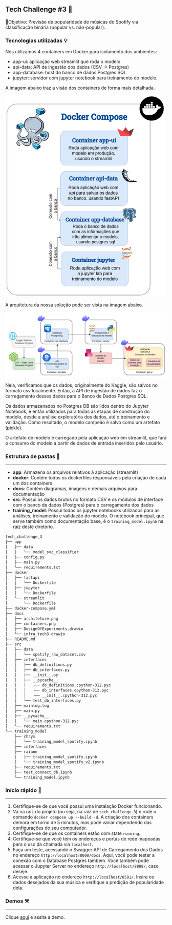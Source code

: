 ## Tech Challenge #3 **🧩**

🎯Objetivo: Previsão de popularidade de músicas do Spotify via classificação binária (popular vs. não-popular).

### **Tecnologias utilizadas 💡**

Nós utilizamos 4 containers em Docker para isolamento dos ambientes:
* app-ui: aplicação web streamlit que roda o modelo
* api-data: API de ingestão dos dados (CSV -> Postgres)
* app-database: host do banco de dados Postgres SQL
* jupyter: servidor com jupyter notebook para treinamento do modelo.

A imagem abaixo traz a visão dos containers de forma mais detalhada.
<!-- ![containers](docs/containers.png) -->
<img src="docs/containers.png" alt="containers" width="500"/>

A arquitetura da nossa solução pode ser vista na imagem abaixo.
<!-- ![architeture](docs/architeture.png) -->
<img src="docs/architeture.png" alt="architeture" width="800"/>

Nela, verificamos que os dados, originalmente do Kaggle, são salvos no formato csv localmente. Então, a API de ingestão de dados faz o carregamento desses dados para o Banco de Dados Postgres SQL. 

Os dados armazenados no Postgres DB são lidos dentro do Jupyter Notebook, e então utilizados para todas as etapas de construção do modelo, desde a análise exploratória dos dados, até o treinamento e validação. Como resultado, o modelo campeão é salvo como um artefato (pickle). 

O artefato de modelo é carregado pela aplicação web em streamlit, que fará o consumo do modelo a partir de dados de entrada inseridos pelo usuário.



### Estrutura de pastas **📂**

---

* **app**: Armazena os arquivos relativos à aplicação (streamlit)
* **docker**: Contém todos os dockerfiles responsáveis pela criação de cada um dos containers
* **docs**: Contém diagramas, imagens e demais arquivos para documentação
* **src**: Possui os dados brutos no formato CSV e os módulos de interface com o banco de dados (Postgres) para o carregamento dos dados
* **training_model**: Possui todos os jupyter notebooks utilizados para as análises, treinamento e validação do modelo. O notebook principal, que serve também como documentação base, é o `training_model.ipynb` na raiz deste diretório.


```
tech_challenge_3
├── app
│   ├── data
|   |   └── model_svc_classifier
│   ├── config.py
|   ├── main.py
│   └── requirements.txt
├── docker
│   ├── fastapi
│   │   └── Dockerfile
│   ├── jupyter
│   │   └── Dockerfile
│   └── streamlit
│       └── Dockerfile
├── docker-compose.yml
├── docs
│   ├── architeture.png
│   ├── containers.png
│   ├── DesignOfExperiments.drawio
│   └── infra_tech3.drawio
├── README.md
├── src
│   ├── data
│   │   └── spotify_raw_dataset.csv
│   ├── interfaces
│   │   ├── db_definitions.py
│   │   ├── db_interfaces.py
│   │   ├── __init__.py
│   │   ├── __pycache__
│   │   │   ├── db_definitions.cpython-312.pyc
│   │   │   ├── db_interfaces.cpython-312.pyc
│   │   │   └── __init__.cpython-312.pyc
│   │   └── test_db_interfaces.py
│   ├── mainlog.log
│   ├── main.py
│   ├── __pycache__
│   │   └── main.cpython-312.pyc
│   └── requirements.txt
└── training_model
    ├── chrys
    │   └── training_model_spotify.ipynb
    ├── interfaces
    ├── raiane
    │   ├── training_model_spotify.ipynb
    │   └── training_model_spotify_v2.ipynb
    ├── requirements.txt
    ├── test_connect_db.ipynb
    └── training_model.ipynb
```

### Início rápido 🚀

---

1. Certifique-se de que você possui uma instalação Docker funcionando.
2. Vá na raiz do projeto (ou seja, na raíz de `tech_challenge_3`) e rode o comando `docker compose up --build -d`. A criação dos containers demora em torno de 5 minutos, mas pode variar dependendo das configurações do seu computador.
3. Certifique-se de que os containers estão com state `running`.
4. Certifique-se que você tem os endereços e portas de rede mapeadas para o uso da chamada via `localhost`.
5. Faça um teste, acessando o Swagger API de Carregamento dos Dados no endereço `http://localhost/8000/docs`. Aqui, você pode testar a conexão com o Database Postgres também. Você também pode acessar o Jupyter Server no endereço `http://localhost/8888/`, caso deseje.
6. Acesse a aplicação no endereço `http://localhost/8501/`. Insira os dados desejados da sua música e verifique a predição de popularidade dela.

### Demos ⚒️

---

Clique [aqui](https://drive.google.com/file/d/1I8h3VjWKKjdnezxJLZ9mHr7h5TlCTnmS/view) e assita a demo.
